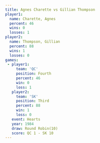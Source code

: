 ```yaml
---
title: Agnes Charette vs Gillian Thompson
player1:                 
  name: Charette, Agnes  
  percent: 46            
  wins: 0                
  losses: 1              
player2:                 
  name: Thompson, Gillian
  percent: 88            
  wins: 1                
  losses: 0              
games:
 - player1:          
     team: 'QC'      
     position: Fourth
     percent: 46     
     win: 0          
     loss: 1         
   player2:         
     team: 'SK'     
     position: Third
     percent: 88    
     win: 1         
     loss: 0        
   event: Hearts        
   year: 1984           
   draw: Round Robin(10)
   score: QC 1 - SK 10  
---
```

